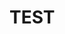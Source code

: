 <!DOCTYPE html>
<html>
<head>
  <title>MOTION DETECTOR</title>
  <meta http-equiv="Content-Type" content="text/html; charset=utf-8"/>
</head>

<body>


<h1>TEST</h1>
  <p id="t1"></p>
  <p id="t2"></p>
  <p id="t3"></p>
  <p id="t4"></p>
  <script>
        
 

show();
        
  function show() {
  
  let sensor = new Accelerometer();
sensor.start();

    sensor.onreading = () => {
    
        document.getElementById("t1").innerHTML = 'ax = '+ sensor.x + 'm.s-2';
        document.getElementById("t2").innerHTML = 'ay = '+ sensor.y + 'm.s-2';
        document.getElementById("t3").innerHTML = 'az = '+ sensor.z + 'm.s-2';
}
sensor.onerror = event => console.log(event.error.name, event.error.message);
}
       
        
    </script>
</body>
</html>
